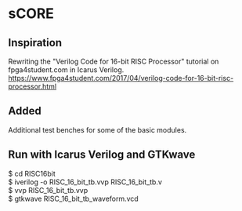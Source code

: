 # sCORE

## Inspiration
Rewriting the "Verilog Code for 16-bit RISC Processor" tutorial on fpga4student.com in Icarus Verilog.
https://www.fpga4student.com/2017/04/verilog-code-for-16-bit-risc-processor.html

## Added
Additional test benches for some of the basic modules.

## Run with Icarus Verilog and GTKwave
  $ cd RISC16bit  
  $ iverilog -o RISC_16_bit_tb.vvp RISC_16_bit_tb.v  
  $ vvp RISC_16_bit_tb.vvp  
  $ gtkwave RISC_16_bit_tb_waveform.vcd  
